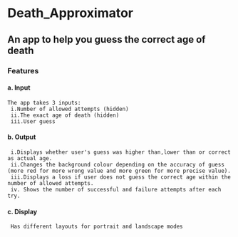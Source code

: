 # Death_Approximator

## An app to help you guess the correct age of death

### Features

#### a. Input
    The app takes 3 inputs:
     i.Number of allowed attempts (hidden)
     ii.The exact age of death (hidden)
     iii.User guess
  
#### b. Output 
     i.Displays whether user's guess was higher than,lower than or correct as actual age.
     ii.Changes the background colour depending on the accuracy of guess (more red for more wrong value and more green for more precise value).
     iii.Displays a loss if user does not guess the correct age within the number of allowed attempts.
     iv. Shows the number of successful and failure attempts after each try.
#### c. Display
     Has different layouts for portrait and landscape modes
